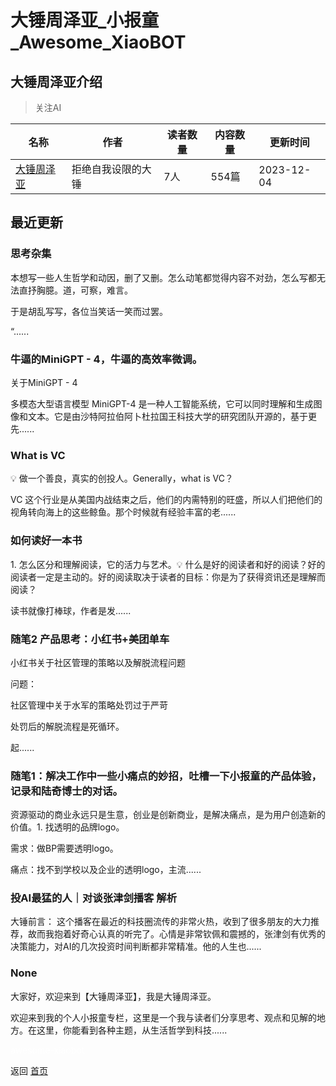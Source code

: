# 大锤周泽亚_小报童_Awesome_XiaoBOT

## 大锤周泽亚介绍
> 关注AI  
  


|名称|作者|读者数量|内容数量|更新时间|
|---|---|---|---|---|
|[大锤周泽亚](https://xiaobot.net/p/ZhouZeya?refer=0b133df9-27dc-423b-8101-639049001c13)|拒绝自我设限的大锤|7人|554篇|2023-12-04|

## 最近更新
### 思考杂集

本想写一些人生哲学和动因，删了又删。怎么动笔都觉得内容不对劲，怎么写都无法直抒胸臆。道，可察，难言。

于是胡乱写写，各位当笑话一笑而过罢。

“......

### 牛逼的MiniGPT - 4，牛逼的高效率微调。

关于MiniGPT - 4

多模态大型语言模型 MiniGPT-4
是一种人工智能系统，它可以同时理解和生成图像和文本。它是由沙特阿拉伯阿卜杜拉国王科技大学的研究团队开源的，基于更先......

### What is VC

💡 做一个善良，真实的创投人。Generally，what is VC？

VC 这个行业是从美国内战结束之后，他们的内需特别的旺盛，所以人们把他们的视角转向海上的这些鲸鱼。那个时候就有经验丰富的老......

### 如何读好一本书

1\. 怎么区分和理解阅读，它的活力与艺术。💡
什么是好的阅读者和好的阅读？好的阅读者一定是主动的。好的阅读取决于读者的目标：你是为了获得资讯还是理解而阅读？

读书就像打棒球，作者是发......

### 随笔2 产品思考：小红书+美团单车

小红书关于社区管理的策略以及解脱流程问题

问题：

社区管理中关于水军的策略处罚过于严苛

处罚后的解脱流程是死循环。

起......

### 随笔1：解决工作中一些小痛点的妙招，吐槽一下小报童的产品体验，记录和陆奇博士的对话。

资源驱动的商业永远只是生意，创业是创新商业，是解决痛点，是为用户创造新的价值。1. 找透明的品牌logo。

需求：做BP需要透明logo。

痛点：找不到学校以及企业的透明logo，主流......

### 投AI最猛的人｜对谈张津剑播客 解析

大锤前言：
这个播客在最近的科技圈流传的非常火热，收到了很多朋友的大力推荐，故而我抱着好奇心认真的听完了。心情是非常钦佩和震撼的，张津剑有优秀的决策能力，对AI的几次投资时间判断都非常精准。他的人生也......

### None

大家好，欢迎来到【大锤周泽亚】，我是大锤周泽亚。

欢迎来到我的个人小报童专栏，这里是一个我与读者们分享思考、观点和见解的地方。在这里，你能看到各种主题，从生活哲学到科技......


<a href="https://github.com/Reno9527/awesome-xiaobot" style="color: white; text-decoration: none;">awesome-xiaobot</a>

返回 [首页](../README.md)
